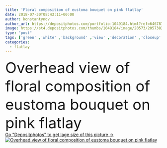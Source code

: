 ```yaml
---
title: 'Floral composition of eustoma bouquet on pink flatlay'
date: 2018-07-30T08:43:11+00:00
author: konstantynov
author_url: https://depositphotos.com/portfolio-1049184.html?ref=64678756
image: https://st4.depositphotos.com/thumbs/1049184/image/20573/205738246/api_thumb_450.jpg?forcejpeg=true
type: "post"
tags: ['green' ,'white' ,'background' ,'view' ,'decoration' ,'closeup' ,'beauty' ,'plant' ,'blossom' ,'floral' ,'flower' ,'corner' ,'style' ,'pink' ,'pastel' ,'lay' ,'text' ,'stylish' ,'flat' ,'gentle' ,'composition' ,'top' ,'bud' ,'overhead' ,'minimalistic' ,'eustoma' ,'LISIANTHUS' ,'flatlay' ]
categories: 
  - flatlay
---
```

<div aling="center">
            <font size="60"> Overhead view of floral composition of eustoma bouquet on pink flatlay</font>   
</div>
<div>
    <a href='https://depositphotos.com/205738246/stock-photo-floral-composition-of-eustoma-bouquet.html?ref=64678756' target=_blank > Go "Depositphotos" to get lage size of this picture ->
        <img href='https://depositphotos.com/205738246/stock-photo-floral-composition-of-eustoma-bouquet.html?ref=64678756' src='https://st4.depositphotos.com/1049184/20573/i/950/depositphotos_205738246-stock-photo-floral-composition-of-eustoma-bouquet.jpg?forcejpeg=true' alt='Overhead view of floral composition of eustoma bouquet on pink flatlay' >
    </a>
</div>
